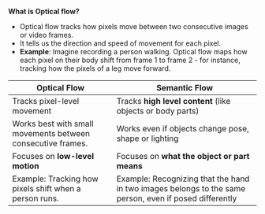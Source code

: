 **What is Optical flow?**
- Optical flow tracks how pixels move between two consecutive images or video frames.
- It tells us the direction and speed of movement for each pixel.
- **Example**: Imagine recording a person walking. Optical flow maps how each pixel on their body shift from frame 1 to frame 2 - for instance, tracking how the pixels of a leg move forward.


| Optical Flow                                                | Semantic Flow                                                                                          |
| ----------------------------------------------------------- | ------------------------------------------------------------------------------------------------------ |
| Tracks pixel-level movement                                 | Tracks **high level content** (like objects or body parts)                                             |
| Works best with small movements between consecutive frames. | Works even if objects change pose, shape or lighting                                                   |
| Focuses on **low-level motion**                             | Focuses on **what the object or part means**                                                           |
| Example: Tracking how pixels shift when a person runs.      | Example: Recognizing that the hand in two images belongs to the same person, even if posed differently |
